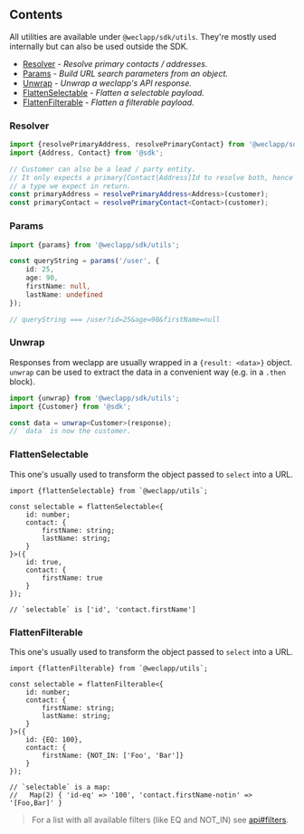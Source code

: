 ## Contents

All utilities are available under `@weclapp/sdk/utils`.
They're mostly used internally but can also be used outside the SDK.

* [Resolver](#resolver) _- Resolve primary contacts / addresses._
* [Params](#params) _- Build URL search parameters from an object._
* [Unwrap](#unwrap) _- Unwrap a weclapp's API response._
* [FlattenSelectable](#flattenselectable) _- Flatten a selectable payload._
* [FlattenFilterable](#flattenfilterable) _- Flatten a filterable payload._

### Resolver

```ts
import {resolvePrimaryAddress, resolvePrimaryContact} from '@weclapp/sdk/utils';
import {Address, Contact} from '@sdk';

// Customer can also be a lead / party entity.
// It only expects a primary[Contact|Address]Id to resolve both, hence we have to pass in 
// a type we expect in return.
const primaryAddress = resolvePrimaryAddress<Address>(customer);
const primaryContact = resolvePrimaryContact<Contact>(customer);
```

### Params

```ts
import {params} from '@weclapp/sdk/utils';

const queryString = params('/user', {
    id: 25,
    age: 90,
    firstName: null,
    lastName: undefined
});

// queryString === /user?id=25&age=90&firstName=null
```


### Unwrap

Responses from weclapp are usually wrapped in a `{result: <data>}` object.
`unwrap` can be used to extract the data in a convenient way (e.g. in a `.then` block).

```ts
import {unwrap} from '@weclapp/sdk/utils';
import {Customer} from '@sdk';

const data = unwrap<Customer>(response);
// `data` is now the customer.
```

### FlattenSelectable

This one's usually used to transform the object passed to `select` into a URL.

```
import {flattenSelectable} from `@weclapp/utils`;

const selectable = flattenSelectable<{
    id: number;
    contact: {
        firstName: string;
        lastName: string;
    }
}>({
    id: true,
    contact: {
        firstName: true
    }
});

// `selectable` is ['id', 'contact.firstName']
```

### FlattenFilterable

This one's usually used to transform the object passed to `select` into a URL.

```
import {flattenFilterable} from `@weclapp/utils`;

const selectable = flattenFilterable<{
    id: number;
    contact: {
        firstName: string;
        lastName: string;
    }
}>({
    id: {EQ: 100},
    contact: {
        firstName: {NOT_IN: ['Foo', 'Bar']}
    }
});

// `selectable` is a map:
//   Map(2) { 'id-eq' => '100', 'contact.firstName-notin' => '[Foo,Bar]' }
```

> For a list with all available filters (like EQ and NOT_IN) see [api#filters](api.md#filters).
